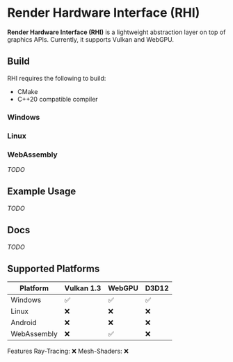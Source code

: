 # Render Hardware Interface (RHI)

**Render Hardware Interface (RHI)** is a lightweight abstraction layer on top of graphics APIs. Currently, it supports Vulkan and WebGPU.

## Build

RHI requires the following to build:
- CMake
- C++20 compatible compiler

### Windows

### Linux

### WebAssembly


_TODO_

## Example Usage

_TODO_

## Docs

_TODO_

## Supported Platforms

| Platform    | Vulkan 1.3| WebGPU | D3D12 |
|------------|--------|--------|-------|
| Windows    | ✅     | ✅     | ✅    |
| Linux      | ❌     | ❌     | ❌    |
| Android    | ❌     | ❌     | ❌    |
| WebAssembly| ❌     | ✅     | ❌    |

Features
    Ray-Tracing: ❌
    Mesh-Shaders: ❌

